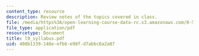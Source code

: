 ```yaml
---
content_type: resource
description: Review notes of the topics covered in class.
file: /media/https%3A/open-learning-course-data-rc.s3.amazonaws.com/8-591j-systems-biology-fall-2004/408b1339148eefb6e98fd7abbc6a2a07_l9_syllabus.pdf
file_type: application/pdf
resourcetype: Document
title: l9_syllabus.pdf
uid: 408b1339-148e-efb6-e98f-d7abbc6a2a07
---
```

